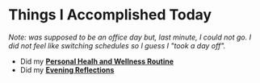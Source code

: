 # Things I Accomplished Today

_Note: was supposed to be an office day but, last minute, I could not go. I did not feel like switching schedules so I guess I "took a day off"._

- Did my **[Personal Healh and Wellness Routine](../../routines/personal-health-and-wellness-routine-2024-week-5.md)**
- Did my **[Evening Reflections](../../routines/evening-reflections.md)**
